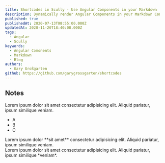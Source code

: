 ```yaml
---
title: Shortcodes in Scully - Use Angular Components in your Markdown
description: Dynamically render Angular Components in your Markdown Content
published: true
publishedAt: 2020-07-13T08:55:00.000Z
updatedAt: 2020-11-20T18:40:00.000Z
tags:
  - Angular
  - Scully
keywords:
  - Angular Comonents
  - Markdown
  - Blog
authors:
  - Gary Großgarten
github: https://github.com/garygrossgarten/shortcodes
---
```



## Notes 

<div shortcode="note" title="Info Note">  
Lorem ipsum dolor sit amet consectetur adipisicing elit. Aliquid pariatur, ipsum similique veniam.

* A
* B
* C
</div>

<div shortcode="note" type="success" title="Success Note">  Lorem ipsum dolor **sit amet** consectetur adipisicing elit. Aliquid pariatur, ipsum similique veniam.
</div>

<div shortcode="note" type="warn" title="Warn Note">  Lorem ipsum dolor sit amet consectetur adipisicing elit. Aliquid pariatur, ipsum similique *veniam*.
</div>